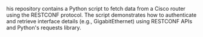 his repository contains a Python script to fetch data from a Cisco router using the RESTCONF protocol. The script demonstrates how to authenticate and retrieve interface details (e.g., GigabitEthernet) using RESTCONF APIs and Python's requests library.
